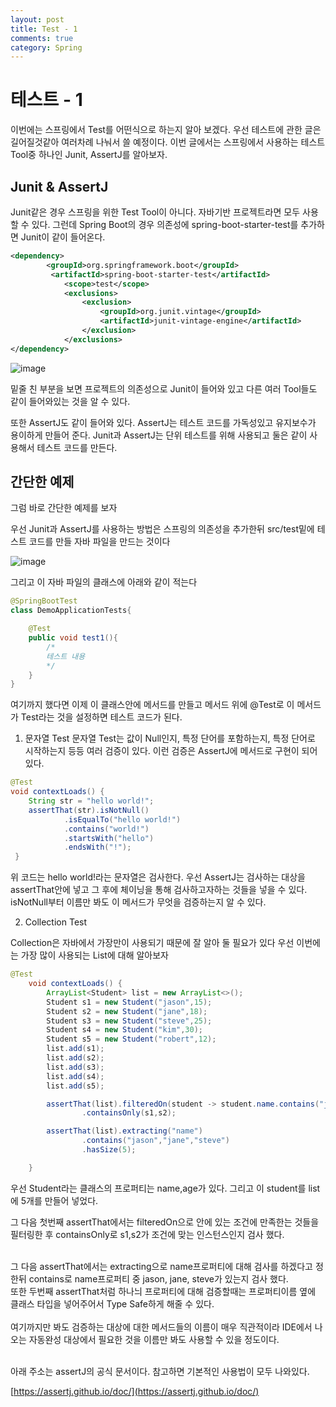 ```yaml
---
layout: post
title: Test - 1
comments: true
category: Spring
---
```


# 테스트 - 1
이번에는 스프링에서 Test를 어떤식으로 하는지 알아 보겠다. 우선 테스트에 관한 글은 길어질것같아 여러차례 나눠서 쓸 예정이다. 이번 글에서는 스프링에서 사용하는 테스트 Tool중 하나인 Junit, AssertJ를 알아보자.

## Junit & AssertJ
Junit같은 경우 스프링을 위한 Test Tool이 아니다. 자바기반 프로젝트라면 모두 사용할 수 있다. 그런데 Spring Boot의 경우 의존성에 spring-boot-starter-test를 추가하면 Junit이 같이 들어온다.
```xml
<dependency>
        <groupId>org.springframework.boot</groupId>
         <artifactId>spring-boot-starter-test</artifactId>
            <scope>test</scope>
            <exclusions>
                <exclusion>
                    <groupId>org.junit.vintage</groupId>
                    <artifactId>junit-vintage-engine</artifactId>
                </exclusion>
            </exclusions>
</dependency>
```

![image](https://user-images.githubusercontent.com/47367509/74941481-6e141b00-5436-11ea-8e66-9915ce2f4c21.png)

밑줄 친 부분을 보면 프로젝트의  의존성으로 Junit이 들어와 있고 다른 여러 Tool들도 같이 들어와있는 것을 알 수 있다.<br>

또한 AssertJ도 같이 들어와 있다. AssertJ는 테스트 코드를 가독성있고 유지보수가 용이하게 만들어 준다. Junit과 AssertJ는 단위 테스트를 위해 사용되고 둘은 같이 사용해서 테스트 코드를 만든다.


## 간단한 예제
그럼 바로 간단한 예제를 보자<br>

우선 Junit과 AssertJ를 사용하는 방법은 스프링의 의존성을 추가한뒤 src/test밑에 테스트 코드를 만들 자바 파일을 만드는 것이다

![image](https://user-images.githubusercontent.com/47367509/74951347-47101600-5443-11ea-8c2c-581cbe879dbc.png)

그리고 이 자바 파일의 클래스에 아래와 같이 적는다 

```java
@SpringBootTest
class DemoApplicationTests{

    @Test
    public void test1(){
        /*
        테스트 내용
        */
    }
}
```
여기까지 했다면 이제 이 클래스안에 메서드를 만들고 메서드 위에 @Test로 이 메서드가 Test라는 것을 설정하면 테스트 코드가 된다.

1. 문자열 Test
문자열 Test는 값이 Null인지, 특정 단어를 포함하는지, 특정 단어로 시작하는지 등등 여러 검증이 있다. 이런 검증은 AssertJ에 메서드로 구현이 되어 있다.

```Java
@Test
void contextLoads() {
    String str = "hello world!";
    assertThat(str).isNotNull()
            .isEqualTo("hello world!")
            .contains("world!")
            .startsWith("hello")
            .endsWith("!");
 }
```
위 코드는 hello world!라는 문자열은 검사한다. 우선 AssertJ는 검사하는 대상을 assertThat안에 넣고 그 후에 체이닝을 통해 검사하고자하는 것들을 넣을 수 있다. isNotNull부터 이름만 봐도 이 메서드가 무엇을 검증하는지 알 수 있다.
<br>

2. Collection Test

Collection은 자바에서 가장만이 사용되기 때문에 잘 알아 둘 필요가 있다 우선 이번에는 가장 많이 사용되는 List에 대해 알아보자

```Java
@Test
    void contextLoads() {
        ArrayList<Student> list = new ArrayList<>();
        Student s1 = new Student("jason",15);
        Student s2 = new Student("jane",18);
        Student s3 = new Student("steve",25);
        Student s4 = new Student("kim",30);
        Student s5 = new Student("robert",12);
        list.add(s1);
        list.add(s2);
        list.add(s3);
        list.add(s4);
        list.add(s5);

        assertThat(list).filteredOn(student -> student.name.contains("j"))
                .containsOnly(s1,s2);

        assertThat(list).extracting("name")
                .contains("jason","jane","steve")
                .hasSize(5);

    }
```
우선 Student라는 클래스의 프로퍼티는 name,age가 있다. 그리고 이 student를 list에 5개를 만들어 넣었다.<br>

그 다음 첫번째 assertThat에서는 filteredOn으로 안에 있는 조건에 만족한는 것들을 필터링한 후 containsOnly로 s1,s2가 조건에 맞는 인스턴스인지 검사 했다.

<br>
그 다음  assertThat에서는 extracting으로 name프로퍼티에 대해 검사를 하겠다고 정한뒤 contains로 name프로퍼티 중 jason, jane, steve가 있는지 검사 했다.<br>
또한 두번째 assertThat처럼 하나늬 프로퍼티에 대해 검증할때는 프로퍼티이름 옆에 클래스 타입을 넣어주어서 Type Safe하게 해줄 수 있다.
<br>
<br>
여기까지만 봐도 검증하는 대상에 대한 메서드들의 이름이 매우 직관적이라 IDE에서 나오는 자동완성 대상에서 필요한 것을 이름만 봐도 사용할 수 있을 정도이다. 
 
<br>
<br>

 아래 주소는 assertJ의 공식 문서이다. 참고하면 기본적인 사용법이 모두 나와있다.
 <br>
 
[https://assertj.github.io/doc/](https://assertj.github.io/doc/)